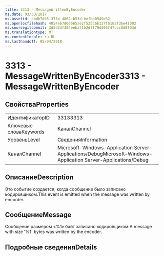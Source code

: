 ```yaml
---
title: 3313 - MessageWrittenByEncoder
ms.date: 03/30/2017
ms.assetid: abdb7db5-373e-4862-b53d-befbb0949e32
ms.openlocfilehash: 4054eb7d66665ae2f525cbb127f6182f3be41002
ms.sourcegitcommit: 3d5d33f384eeba41b2dff79d096f47ccc8d8f03d
ms.translationtype: MT
ms.contentlocale: ru-RU
ms.lasthandoff: 05/04/2018
---
```

# <a name="3313---messagewrittenbyencoder"></a><span data-ttu-id="81ac8-102">3313 - MessageWrittenByEncoder</span><span class="sxs-lookup"><span data-stu-id="81ac8-102">3313 - MessageWrittenByEncoder</span></span>
## <a name="properties"></a><span data-ttu-id="81ac8-103">Свойства</span><span class="sxs-lookup"><span data-stu-id="81ac8-103">Properties</span></span>  
  
|||  
|-|-|  
|<span data-ttu-id="81ac8-104">Идентификатор</span><span class="sxs-lookup"><span data-stu-id="81ac8-104">ID</span></span>|<span data-ttu-id="81ac8-105">3313</span><span class="sxs-lookup"><span data-stu-id="81ac8-105">3313</span></span>|  
|<span data-ttu-id="81ac8-106">Ключевые слова</span><span class="sxs-lookup"><span data-stu-id="81ac8-106">Keywords</span></span>|<span data-ttu-id="81ac8-107">Канал</span><span class="sxs-lookup"><span data-stu-id="81ac8-107">Channel</span></span>|  
|<span data-ttu-id="81ac8-108">Уровень</span><span class="sxs-lookup"><span data-stu-id="81ac8-108">Level</span></span>|<span data-ttu-id="81ac8-109">Сведения</span><span class="sxs-lookup"><span data-stu-id="81ac8-109">Information</span></span>|  
|<span data-ttu-id="81ac8-110">Канал</span><span class="sxs-lookup"><span data-stu-id="81ac8-110">Channel</span></span>|<span data-ttu-id="81ac8-111">Microsoft-Windows-Application Server-Applications/Debug</span><span class="sxs-lookup"><span data-stu-id="81ac8-111">Microsoft-Windows-Application Server-Applications/Debug</span></span>|  
  
## <a name="description"></a><span data-ttu-id="81ac8-112">Описание</span><span class="sxs-lookup"><span data-stu-id="81ac8-112">Description</span></span>  
 <span data-ttu-id="81ac8-113">Это событие создается, когда сообщение было записано кодировщиком.</span><span class="sxs-lookup"><span data-stu-id="81ac8-113">This event is emitted when the message was written by encorder.</span></span>  
  
## <a name="message"></a><span data-ttu-id="81ac8-114">Сообщение</span><span class="sxs-lookup"><span data-stu-id="81ac8-114">Message</span></span>  
 <span data-ttu-id="81ac8-115">Сообщение размером «%1» байт записано кодировщиком.</span><span class="sxs-lookup"><span data-stu-id="81ac8-115">A message with size '%1' bytes was written by the encoder.</span></span>  
  
## <a name="details"></a><span data-ttu-id="81ac8-116">Подробные сведения</span><span class="sxs-lookup"><span data-stu-id="81ac8-116">Details</span></span>
